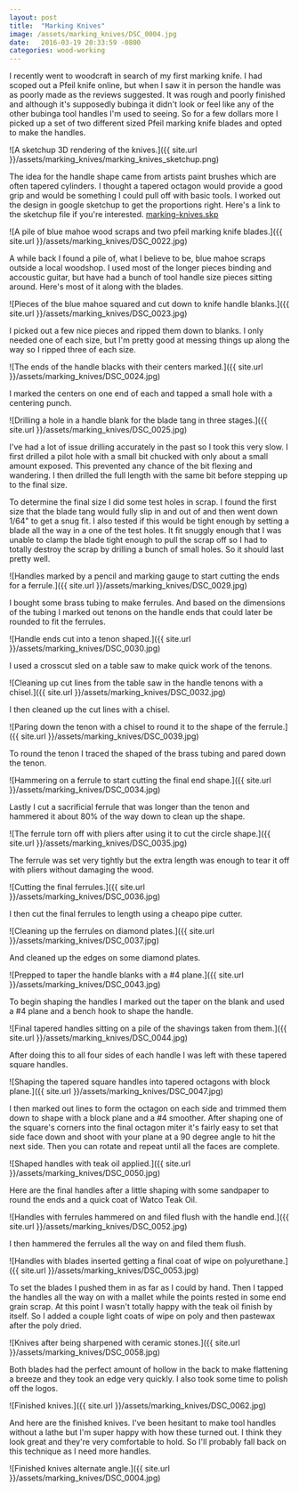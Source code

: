 ```yaml
---
layout: post
title:  "Marking Knives"
image: /assets/marking_knives/DSC_0004.jpg
date:   2016-03-19 20:33:59 -0800
categories: wood-working
---
```


I recently went to woodcraft in search of my first marking knife. I had scoped out a Pfeil knife online, but when I saw it in person the handle was as poorly made as the reviews suggested. It was rough and poorly finished and although it's supposedly bubinga it didn't look or feel like any of the other bubinga tool handles I'm used to seeing. So for a few dollars more I picked up a set of two different sized Pfeil marking knife blades and opted to make the handles.

![A sketchup 3D rendering of the knives.]({{ site.url }}/assets/marking_knives/marking_knives_sketchup.png)

The idea for the handle shape came from artists paint brushes which are often tapered cylinders. I thought a tapered octagon would provide a good grip and would be something I could pull off with basic tools. I worked out the design in google sketchup to get the proportions right. Here's a link to the sketchup file if you're interested. [marking-knives.skp]({{site.url}}/assets/marking_knives/marking-knives.skp)

![A pile of blue mahoe wood scraps and two pfeil marking knife blades.]({{ site.url }}/assets/marking_knives/DSC_0022.jpg)

A while back I found a pile of, what I believe to be, blue mahoe scraps outside a local woodshop. I used most of the longer pieces binding and accoustic guitar, but have had a bunch of tool handle size pieces sitting around. Here's most of it along with the blades.

![Pieces of the blue mahoe squared and cut down to knife handle blanks.]({{ site.url }}/assets/marking_knives/DSC_0023.jpg)

I picked out a few nice pieces and ripped them down to blanks. I only needed one of each size, but I'm pretty good at messing things up along the way so I ripped three of each size.

![The ends of the handle blacks with their centers marked.]({{ site.url }}/assets/marking_knives/DSC_0024.jpg)

I marked the centers on one end of each and tapped a small hole with a centering punch.

![Drilling a hole in a handle blank for the blade tang in three stages.]({{ site.url }}/assets/marking_knives/DSC_0025.jpg)

I've had a lot of issue drilling accurately in the past so I took this very slow. I first drilled a pilot hole with a small bit chucked with only about a small amount exposed. This prevented any chance of the bit flexing and wandering. I then drilled the full length with the same bit before stepping up to the final size.

To determine the final size I did some test holes in scrap. I found the first size that the blade tang would fully slip in and out of and then went down 1/64" to get a snug fit. I also tested if this would be tight enough by setting a blade all the way in a one of the test holes. It fit snuggly enough that I was unable to clamp the blade tight enough to pull the scrap off so I had to totally destroy the scrap by drilling a bunch of small holes. So it should last pretty well.

![Handles marked by a pencil and marking gauge to start cutting the ends for a ferrule.]({{ site.url }}/assets/marking_knives/DSC_0029.jpg)

I bought some brass tubing to make ferrules. And based on the dimensions of the tubing I marked out tenons on the handle ends that could later be rounded to fit the ferrules.

![Handle ends cut into a tenon shaped.]({{ site.url }}/assets/marking_knives/DSC_0030.jpg)

I used a crosscut sled on a table saw to make quick work of the tenons.

![Cleaning up cut lines from the table saw in the handle tenons with a chisel.]({{ site.url }}/assets/marking_knives/DSC_0032.jpg)

I then cleaned up the cut lines with a chisel.

![Paring down the tenon with a chisel to round it to the shape of the ferrule.]({{ site.url }}/assets/marking_knives/DSC_0039.jpg)

To round the tenon I traced the shaped of the brass tubing and pared down the tenon.

![Hammering on a ferrule to start cutting the final end shape.]({{ site.url }}/assets/marking_knives/DSC_0034.jpg)

Lastly I cut a sacrificial ferrule that was longer than the tenon and hammered it about 80% of the way down to clean up the shape.

![The ferrule torn off with pliers after using it to cut the circle shape.]({{ site.url }}/assets/marking_knives/DSC_0035.jpg)

The ferrule was set very tightly but the extra length was enough to tear it off with pliers without damaging the wood.

![Cutting the final ferrules.]({{ site.url }}/assets/marking_knives/DSC_0036.jpg)

I then cut the final ferrules to length using a cheapo pipe cutter.

![Cleaning up the ferrules on diamond plates.]({{ site.url }}/assets/marking_knives/DSC_0037.jpg)

And cleaned up the edges on some diamond plates.

![Prepped to taper the handle blanks with a #4 plane.]({{ site.url }}/assets/marking_knives/DSC_0043.jpg)

To begin shaping the handles I marked out the taper on the blank and used a #4 plane and a bench hook to shape the handle.

![Final tapered handles sitting on a pile of the shavings taken from them.]({{ site.url }}/assets/marking_knives/DSC_0044.jpg)

After doing this to all four sides of each handle I was left with these tapered square handles.

![Shaping the tapered square handles into tapered octagons with block plane.]({{ site.url }}/assets/marking_knives/DSC_0047.jpg)

I then marked out lines to form the octagon on each side and trimmed them down to shape with a block plane and a #4 smoother. After shaping one of the square's corners into the final octagon miter it's fairly easy to set that side face down and shoot with your plane at a 90 degree angle to hit the next side. Then you can rotate and repeat until all the faces are complete.

![Shaped handles with teak oil applied.]({{ site.url }}/assets/marking_knives/DSC_0050.jpg)

Here are the final handles after a little shaping with some sandpaper to round the ends and a quick coat of Watco Teak Oil.

![Handles with ferrules hammered on and filed flush with the handle end.]({{ site.url }}/assets/marking_knives/DSC_0052.jpg)

I then hammered the ferrules all the way on and filed them flush.

![Handles with blades inserted getting a final coat of wipe on polyurethane.]({{ site.url }}/assets/marking_knives/DSC_0053.jpg)

To set the blades I pushed them in as far as I could by hand. Then I tapped the handles all the way on with a mallet while the points rested in some end grain scrap. At this point I wasn't totally happy with the teak oil finish by itself. So I added a couple light coats of wipe on poly and then pastewax after the poly dried.

![Knives after being sharpened with ceramic stones.]({{ site.url }}/assets/marking_knives/DSC_0058.jpg)

Both blades had the perfect amount of hollow in the back to make flattening a breeze and they took an edge very quickly. I also took some time to polish off the logos.

![Finished knives.]({{ site.url }}/assets/marking_knives/DSC_0062.jpg)

And here are the finished knives. I've been hesitant to make tool handles without a lathe but I'm super happy with how these turned out. I think they look great and they're very comfortable to hold. So I'll probably fall back on this technique as I need more handles.

![Finished knives alternate angle.]({{ site.url }}/assets/marking_knives/DSC_0004.jpg)

